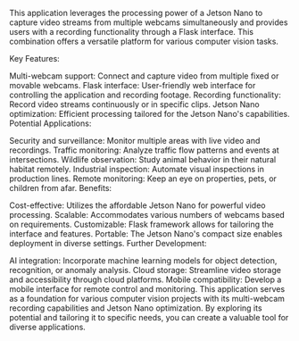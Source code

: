 This application leverages the processing power of a Jetson Nano to capture video streams from multiple webcams simultaneously and provides users with a recording functionality through a Flask interface. This combination offers a versatile platform for various computer vision tasks.

Key Features:

Multi-webcam support: Connect and capture video from multiple fixed or movable webcams.
Flask interface: User-friendly web interface for controlling the application and recording footage.
Recording functionality: Record video streams continuously or in specific clips.
Jetson Nano optimization: Efficient processing tailored for the Jetson Nano's capabilities.
Potential Applications:

Security and surveillance: Monitor multiple areas with live video and recordings.
Traffic monitoring: Analyze traffic flow patterns and events at intersections.
Wildlife observation: Study animal behavior in their natural habitat remotely.
Industrial inspection: Automate visual inspections in production lines.
Remote monitoring: Keep an eye on properties, pets, or children from afar.
Benefits:

Cost-effective: Utilizes the affordable Jetson Nano for powerful video processing.
Scalable: Accommodates various numbers of webcams based on requirements.
Customizable: Flask framework allows for tailoring the interface and features.
Portable: The Jetson Nano's compact size enables deployment in diverse settings.
Further Development:

AI integration: Incorporate machine learning models for object detection, recognition, or anomaly analysis.
Cloud storage: Streamline video storage and accessibility through cloud platforms.
Mobile compatibility: Develop a mobile interface for remote control and monitoring.
This application serves as a foundation for various computer vision projects with its multi-webcam recording capabilities and Jetson Nano optimization. By exploring its potential and tailoring it to specific needs, you can create a valuable tool for diverse applications.
